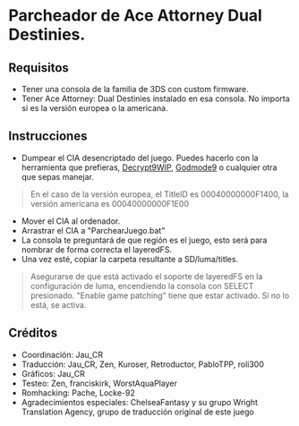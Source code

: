 # Parcheador de Ace Attorney Dual Destinies.

## Requisitos
- Tener una consola de la familia de 3DS con custom firmware.
- Tener Ace Attorney: Dual Destinies instalado en esa consola. No importa si es la versión europea o la americana.

## Instrucciones
- Dumpear el CIA desencriptado del juego. Puedes hacerlo con la herramienta que prefieras, [Decrypt9WIP](https://github.com/d0k3/Decrypt9WIP#content-decryptor-options), [Godmode9](https://gist.github.com/PixelSergey/73d0a4bc1437dbaa53a1d1ce849fdda1) o cualquier otra que sepas manejar.
> En el caso de la versión europea, el TitleID es 00040000000F1400, la versión americana es 00040000000F1E00
- Mover el CIA al ordenador.
- Arrastrar el CIA a "ParchearJuego.bat"
- La consola te preguntará de que región es el juego, esto será para nombrar de forma correcta el layeredFS.
- Una vez esté, copiar la carpeta resultante a SD/luma/titles.
> Asegurarse de que está activado el soporte de layeredFS en la configuración de luma, encendiendo la consola con SELECT presionado. "Enable game patching" tiene que estar activado. Si no lo está, se activa.

## Créditos
- Coordinación: Jau_CR
- Traducción: Jau_CR, Zen, Kuroser, Retroductor, PabloTPP, roli300
- Gráficos: Jau_CR
- Testeo: Zen, franciskirk, WorstAquaPlayer
- Romhacking: Pache, Locke-92
- Agradecimientos especiales: ChelseaFantasy y su grupo Wright Translation Agency, grupo de traducción original de este juego
